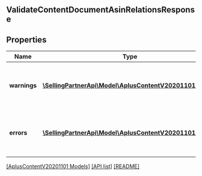 ## ValidateContentDocumentAsinRelationsResponse

## Properties

Name | Type | Description | Notes
------------ | ------------- | ------------- | -------------
**warnings** | [**\SellingPartnerApi\Model\AplusContentV20201101\Error[]**](Error.md) | A set of messages to the user, such as warnings or comments. | [optional]
**errors** | [**\SellingPartnerApi\Model\AplusContentV20201101\Error[]**](Error.md) | A list of error responses returned when a request is unsuccessful. |

[[AplusContentV20201101 Models]](../) [[API list]](../../Api) [[README]](../../../README.md)
